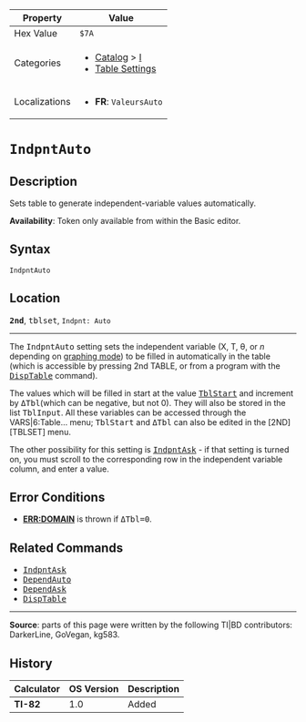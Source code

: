| Property      | Value |
|---------------|-------|
| Hex Value     | `$7A`|
| Categories    | <ul><li>[Catalog](<../categories/Catalog.md>) > [I](<../categories/Catalog.md#I>)</li><li>[Table Settings](<../categories/Table Settings.md>)</li></ul> |
| Localizations | <ul><li><b>FR</b>: `ValeursAuto`</li></ul> |

# `IndpntAuto`

## Description
Sets table to generate independent-variable values automatically.


<b>Availability</b>: Token only available from within the Basic editor.

## Syntax
`IndpntAuto`

## Location
<tt><kbd><b>2nd</b></kbd></tt>, <kbd>tblset</kbd>, `Indpnt: Auto`
<hr>

The <tt>IndpntAuto</tt> setting sets the independent variable (X, T, θ, or _n_ depending on [graphing mode](graphing-mode)) to be filled in automatically in the table (which is accessible by pressing 2nd TABLE, or from a program with the <tt><a href="DispTable.md">DispTable</a></tt> command).

The values which will be filled in start at the value <tt><a href="TblStart.md">TblStart</a></tt> and increment by <tt>ΔTbl</tt>(which can be negative, but not 0). They will also be stored in the list <tt>TblInput</tt>. All these variables can be accessed through the VARS|6:Table… menu; <tt>TblStart</tt> and <tt>ΔTbl</tt> can also be edited in the [2ND][TBLSET] menu.

The other possibility for this setting is <tt><a href="IndpntAsk.md">IndpntAsk</a></tt> - if that setting is turned on, you must scroll to the corresponding row in the independent variable column, and enter a value.

## Error Conditions

*   **[ERR:DOMAIN](errors#domain)** is thrown if <tt>ΔTbl=0</tt>.

## Related Commands

*   <tt><a href="IndpntAsk.md">IndpntAsk</a></tt>
*   <tt><a href="DependAuto.md">DependAuto</a></tt>
*   <tt><a href="DependAsk.md">DependAsk</a></tt>
*   <tt><a href="DispTable.md">DispTable</a></tt>

* * *

**Source**: parts of this page were written by the following TI|BD contributors: DarkerLine, GoVegan, kg583.

## History
| Calculator | OS Version | Description |
|------------|------------|-------------|
| <b>TI-82</b> | 1.0 | Added |


